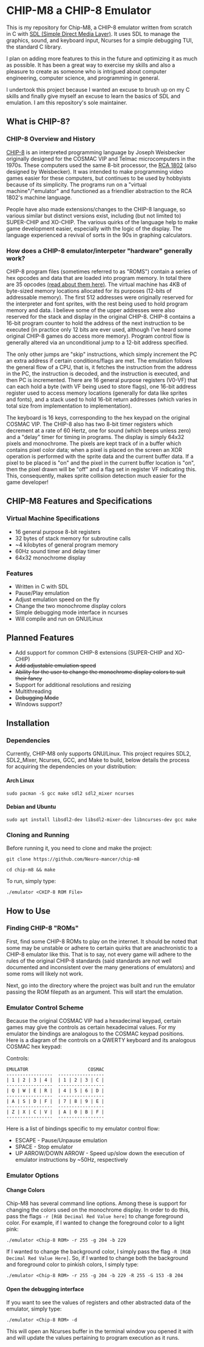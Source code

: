 # CHIP-M8 a CHIP-8 Emulator

This is my repository for Chip-M8, a CHIP-8 emulator written from scratch in C
with [SDL (Simple Direct Media Layer)](https://www.libsdl.org/). It uses SDL to
manage the graphics, sound, and keyboard input, Ncurses for a simple debugging
TUI, the standard C library. 

I plan on adding more features to this in the
future and optimizing it as much as possible. It has been a great way to
exercise my skills and also a pleasure to create as someone who is intrigued
about computer engineering, computer science, and programming in general.

I undertook this project because I wanted an excuse to brush up on my C skills and
finally give myself an excuse to learn the basics of SDL and emulation. I am
this repository's sole maintainer.


## What is CHIP-8?


### CHIP-8 Overview and History

[CHIP-8](https://en.wikipedia.org/wiki/CHIP-8) is an interpreted programming
language by Joseph Weisbecker originally designed for the COSMAC VIP and Telmac
microcomputers in the 1970s. These computers used the same 8-bit processor, the
[RCA 1802](https://en.wikipedia.org/wiki/RCA_1802) (also designed by
Weisbecker). It was intended to make programming video games easier for these
computers, but continues to be used by hobbyists because of its simplicity. The
programs run on a "virtual machine"/"emulator" and functioned as a friendlier
abstraction to the RCA 1802's machine language. 

People have also made
extensions/changes to the CHIP-8 language, so various similar but distinct
versions exist, including (but not limited to) SUPER-CHIP and XO-CHIP. The
various quirks of the language help to make game development easier, especially
with the logic of the display. The language experienced a revival of sorts in
the 90s in graphing calculators.

### How does a CHIP-8 emulator/interpeter "hardware" generally work?

CHIP-8 program files (sometimes referred to as "ROMS") contain a series of hex
opcodes and data that are loaded into program memory. In total there are 35
opcodes [(read about them
here)](https://en.wikipedia.org/wiki/CHIP-8#Opcode_table). The virtual machine
has 4KB of byte-sized memory locations allocated for its purposes (12-bits of
addressable memory). The first 512 addresses were originally reserved for the
interpreter and font sprites, with the rest being used to hold program memory
and data. I believe some of the upper addresses were also reserved for the stack
and display in the original CHIP-8. CHIP-8 contains a 16-bit program counter to
hold the address of the next instruction to be executed (in practice only 12
bits are ever used, although I've heard some original CHIP-8 games do access
more memory). Program control flow is generally altered via an unconditional
jump to a 12-bit address specified. 

The only other jumps are "skip"
instructions, which simply increment the PC an extra address if certain
conditions/flags are met. The emulation follows the general flow of a CPU, that
is, it fetches the instruction from the address in the PC, the instruction is
decoded, and the instruction is executed, and then PC is incremented. There are
16 general purpose registers (V0-VF) that can each hold a byte (with VF being
used to store flags), one 16-bit address register used to access memory
locations (generally for data like sprites and fonts), and a stack used to hold
16-bit return addresses (which varies in total size from implementation to
implementation). 

The keyboard is 16 keys, corresponding to the hex keypad on the
original COSMAC VIP. The CHIP-8 also has two 8-bit timer registers which
decrement at a rate of 60 Hertz, one for sound (which beeps unless zero) and a
"delay" timer for timing in programs. The display is simply 64x32 pixels and
monochrome. The pixels are kept track of in a buffer which contains pixel color
data; when a pixel is placed on the screen an XOR operation is performed with
the sprite data and the current buffer data. If a pixel to be placed is "on" and
the pixel in the current buffer location is "on", then the pixel drawn will be
"off" and a flag set in register VF indicating this. This, consequently, makes
sprite collision detection much easier for the game developer!


## CHIP-M8 Features and Specifications


### Virtual Machine Specifications

- 16 general purpose 8-bit registers
- 32 bytes of stack memory for subroutine calls
- ~4 kilobytes of general program memory
- 60Hz sound timer and delay timer
- 64x32 monochrome display

### Features

- Written in C with SDL
- Pause/Play emulation
- Adjust emulation speed on the fly
- Change the two monochrome display colors
- Simple debugging mode interface in ncurses
- Will compile and run on GNU/Linux


## Planned Features


- Add support for common CHIP-8 extensions (SUPER-CHIP and XO-CHIP)
- ~~Add adjustable emulation speed~~
- ~~Ability for the user to change the monochrome display colors to suit their
  fancy~~
- Support for additional resolutions and resizing
- Multithreading
- ~~Debugging Mode~~
- Windows support?


## Installation


### Dependencies

Currently, CHIP-M8 only supports GNU/Linux. This project
requires SDL2, SDL2_Mixer, Ncurses, GCC, and Make to build, below details the 
process for acquiring the dependencies on your distribution:

#### Arch Linux 

`sudo pacman -S gcc make sdl2 sdl2_mixer ncurses`

#### Debian and Ubuntu 

`sudo apt install libsdl2-dev libsdl2-mixer-dev libncurses-dev gcc make`

### Cloning and Running

Before running it, you need to clone and make the project: 

`git clone https://github.com/Neuro-mancer/chip-m8`

`cd chip-m8 && make`

To run, simply type: 

`./emulator <CHIP-8 ROM File>`


## How to Use


### Finding CHIP-8 "ROMs"

First, find some CHIP-8 ROMs to play on the internet. It should be
noted that some may be unstable or adhere to certain quirks that are anachronistic
to a CHIP-8 emulator like this. That is to say, not every game will adhere
to the rules of the original CHIP-8 standards (said standards are not well
documented and inconsistent over the many generations of emulators) and some
roms will likely not work. 

Next, go into the directory where the project was built and run the emulator
passing the ROM filepath as an argument. This will start the emulation.

### Emulator Control Scheme

Because the original COSMAC VIP had a hexadecimal keypad, certain games may
give the controls as certain hexadecimal values. For my emulator the bindings
are analogous to the COSMAC keypad positions. Here is a diagram of the controls
on a QWERTY keyboard and its analogous COSMAC hex keypad:

Controls:
```
EMULATOR                      COSMAC
-----------------  -----------------
| 1 | 2 | 3 | 4 |  | 1 | 2 | 3 | C |
-----------------  -----------------
| Q | W | E | R |  | 4 | 5 | 6 | D |
-----------------  -----------------
| A | S | D | F |  | 7 | 8 | 9 | E |
-----------------  -----------------
| Z | X | C | V |  | A | 0 | B | F |
-----------------  -----------------
```

Here is a list of bindings specific to my emulator control flow:

- ESCAPE - Pause/Unpause emulation
- SPACE - Stop emulator
- UP ARROW/DOWN ARROW - Speed up/slow down the execution of emulator instructions 
  by ~50Hz, respectively

### Emulator Options

#### Change Colors

Chip-M8 has several command line options. Among these is support for 
changing the colors used on the monochrome display. In order to do this,
pass the flags `-r [RGB Decimal Red Value here]` to change foreground color.
For example, if I wanted to change the foreground color to a light pink:

`./emulator <Chip-8 ROM> -r 255 -g 204 -b 229`

If I wanted to change the background color, I simply pass the flag
`-R [RGB Decimal Red Value Here]`. So, if I wanted to change both
the background and foreground color to pinkish colors, I simply type:

`./emulator <Chip-8 ROM> -r 255 -g 204 -b 229 -R 255 -G 153 -B 204`

#### Open the debugging interface

If you want to see the values of registers and other abstracted data of the
emulator, simply type:

`./emulator <Chip-8 ROM> -d`

This will open an Ncurses buffer in the terminal window you opened it with
and will update the values pertaining to program execution as it runs.

